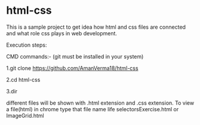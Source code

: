 # html-css
This is a sample project to get idea how html and css files are connected and what  role css plays in web development.

Execution steps:

CMD commands:-
(git must be installed in your system)

1.git clone https://github.com/AmanVerma18/html-css

2.cd html-css

3.dir

different files will be shown with .html extension and .css extension. To view a file(html) in chrome type that file name life
selectorsExercise.html or ImageGrid.html


